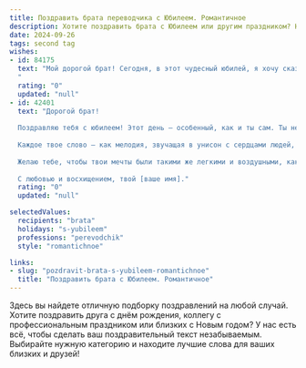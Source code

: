 ```yaml
---
title: Поздравить брата переводчика с Юбилеем. Романтичное
description: Хотите поздравить брата с Юбилеем или другим праздником? Наш ИИ создаст незабываемое поздравление, а вы обязательно выделитесь среди других.  
date: 2024-09-26
tags: second tag
wishes:
- id: 84175
  text: "Мой дорогой брат! Сегодня, в этот чудесный юбилей, я хочу сказать тебе слова, полные любви и восхищения. Твой талант переводчика – это волшебство, которое ты даришь миру, открывая сердца и души людей друг к другу.  Ты – мостик между культурами, мастер слова, творец смыслов.  Пусть твоя жизнь будет наполнена яркими красками,  как страницы самых интересных книг, которые ты переводишь.  Счастья тебе,  любви,  и пусть каждый твой день будет наполнен  радостью и вдохновением! С юбилеем!
  "
  rating: "0"
  updated: "null"
- id: 42401
  text: "Дорогой брат!
  
  Поздравляю тебя с юбилеем! Этот день — особенный, как и ты сам. Ты не просто переводчик, который несет свет знаний через языковые барьеры, ты — загадка, открывающая многогранный мир общения и понимания.
  
  Каждое твое слово — как мелодия, звучащая в унисон с сердцами людей, которые понимают друг друга благодаря тебе. Ты умеешь видеть красоту в контрастах и соединять разнообразие культур, превращая их в гармонию.
  
  Желаю тебе, чтобы твои мечты были такими же легкими и воздушными, как самые прекрасные слова, которыми ты владеешь. Пусть каждый новый проект приносит радость и вдохновение, а жизнь радует яркими моментами, как прекрасное произведение искусства.
  
  С любовью и восхищением, твой [ваше имя]."
  rating: "0"
  updated: "null"

selectedValues:
  recipients: "brata"
  holidays: "s-yubileem"
  professions: "perevodchik"
  style: "romantichnoe"

links:
- slug: "pozdravit-brata-s-yubileem-romantichnoe"
  title: "Поздравить брата с Юбилеем. Романтичное"
---
```


Здесь вы найдете отличную подборку поздравлений на любой случай.
Хотите поздравить друга с днём рождения, коллегу с профессиональным праздником или близких с Новым годом? У нас есть всё, чтобы сделать ваш поздравительный текст незабываемым. Выбирайте нужную категорию и находите лучшие слова для ваших близких и друзей!
